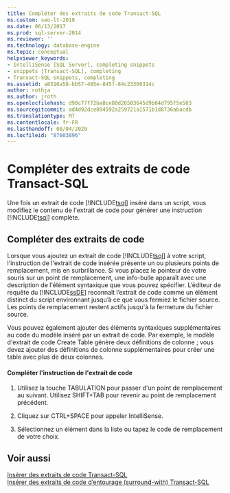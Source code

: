 ```yaml
---
title: Compléter des extraits de code Transact-SQL
ms.custom: seo-lt-2019
ms.date: 06/13/2017
ms.prod: sql-server-2014
ms.reviewer: ''
ms.technology: database-engine
ms.topic: conceptual
helpviewer_keywords:
- IntelliSense [SQL Server], completing snippets
- snippets [Transact-SQL], completing
- Transact-SQL snippets, completing
ms.assetid: a8316a58-bb57-485e-845f-84c23360314c
author: rothja
ms.author: jroth
ms.openlocfilehash: d90c77f72ba8ce80d26503645d9b04d795f5e503
ms.sourcegitcommit: ad4d92dce894592a259721a1571b1d8736abacdb
ms.translationtype: MT
ms.contentlocale: fr-FR
ms.lasthandoff: 08/04/2020
ms.locfileid: "87603896"
---
```

# <a name="complete-transact-sql-snippets"></a>Compléter des extraits de code Transact-SQL
  Une fois un extrait de code [!INCLUDE[tsql](../../includes/tsql-md.md)] inséré dans un script, vous modifiez le contenu de l'extrait de code pour générer une instruction [!INCLUDE[tsql](../../includes/tsql-md.md)] complète.  
  
## <a name="completing-snippets"></a>Compléter des extraits de code  
 Lorsque vous ajoutez un extrait de code [!INCLUDE[tsql](../../includes/tsql-md.md)] à votre script, l'instruction de l'extrait de code insérée présente un ou plusieurs points de remplacement, mis en surbrillance. Si vous placez le pointeur de votre souris sur un point de remplacement, une info-bulle apparaît avec une description de l'élément syntaxique que vous pouvez spécifier. L’éditeur de requête du [!INCLUDE[ssDE](../../includes/ssde-md.md)] reconnaît l’extrait de code comme un élément distinct du script environnant jusqu’à ce que vous fermiez le fichier source. Les points de remplacement restent actifs jusqu'à la fermeture du fichier source.  
  
 Vous pouvez également ajouter des éléments syntaxiques supplémentaires au code du modèle inséré par un extrait de code. Par exemple, le modèle d'extrait de code Create Table génère deux définitions de colonne ; vous devez ajouter des définitions de colonne supplémentaires pour créer une table avec plus de deux colonnes.  
  
#### <a name="completing-the-snippet-statement"></a>Compléter l'instruction de l'extrait de code  
  
1.  Utilisez la touche TABULATION pour passer d'un point de remplacement au suivant. Utilisez SHIFT+TAB pour revenir au point de remplacement précédent.  
  
2.  Cliquez sur CTRL+SPACE pour appeler IntelliSense.  
  
3.  Sélectionnez un élément dans la liste ou tapez le code de remplacement de votre choix.  
  
## <a name="see-also"></a>Voir aussi  
 [Insérer des extraits de code Transact-SQL](insert-transact-sql-snippets.md)   
 [Insérer des extraits de code d’entourage (surround-with) Transact-SQL](insert-surround-with-transact-sql-snippets.md)  
  
  
